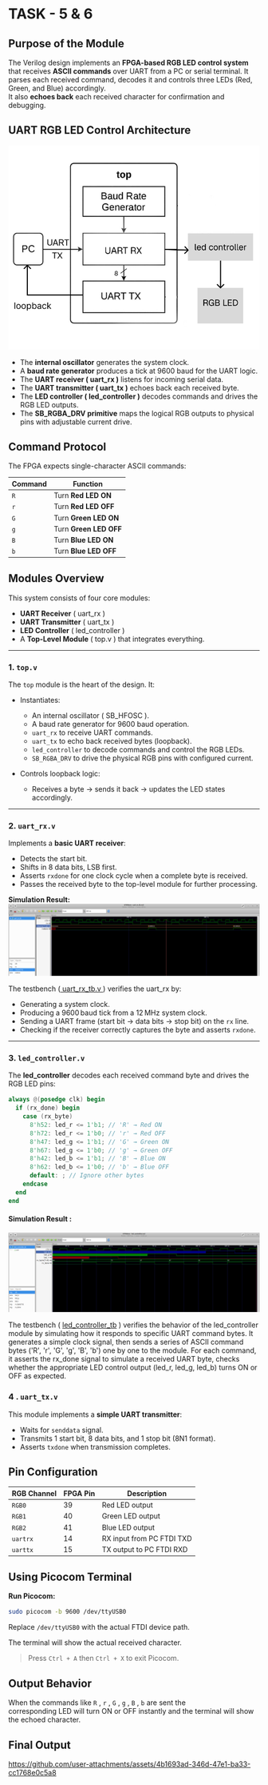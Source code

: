 # TASK - 5 & 6

## Purpose of the Module

The Verilog design implements an **FPGA-based RGB LED control system** that receives **ASCII commands** over UART from a PC or serial terminal.  It parses each received command, decodes it and controls three LEDs (Red, Green, and Blue) accordingly.  
It also **echoes back** each received character for confirmation and debugging.

## UART RGB LED Control Architecture

![Architecture](block_diagram_rgb_led.png.png)

- The **internal oscillator** generates the system clock.
- A **baud rate generator** produces a tick at 9600 baud for the UART logic.
- The **UART receiver ( uart_rx )** listens for incoming serial data.
- The **UART transmitter ( uart_tx )** echoes back each received byte.
- The **LED controller ( led_controller )** decodes commands and drives the RGB LED outputs.
- The **SB_RGBA_DRV primitive** maps the logical RGB outputs to physical pins with adjustable current drive.

## Command Protocol

The FPGA expects single-character ASCII commands:

| Command | Function               |
|---------|------------------------|
| `R`     | Turn **Red LED ON**    |
| `r`     | Turn **Red LED OFF**   |
| `G`     | Turn **Green LED ON**  |
| `g`     | Turn **Green LED OFF** |
| `B`     | Turn **Blue LED ON**   |
| `b`     | Turn **Blue LED OFF**  |           

## Modules Overview

This system consists of four core modules:  
- **UART Receiver** ( uart_rx )  
- **UART Transmitter** ( uart_tx )  
- **LED Controller** ( led_controller )  
- A **Top-Level Module** ( top.v ) that integrates everything.

---

### 1. `top.v`

The `top` module is the heart of the design. It:
- Instantiates:
  - An internal oscillator ( SB_HFOSC ).
  - A baud rate generator for 9600 baud operation.
  - `uart_rx` to receive UART commands.
  - `uart_tx` to echo back received bytes (loopback).
  - `led_controller` to decode commands and control the RGB LEDs.
  - `SB_RGBA_DRV` to drive the physical RGB pins with configured current.

- Controls loopback logic:
  - Receives a byte → sends it back → updates the LED states accordingly.

---

### 2. `uart_rx.v`

Implements a **basic UART receiver**:
- Detects the start bit.
- Shifts in 8 data bits, LSB first.
- Asserts `rxdone` for one clock cycle when a complete byte is received.
- Passes the received byte to the top-level module for further processing.

**Simulation Result:**  
![uart_rx_simulation_result](UART_RX_Simulation/uart_rx_simulation_result.png)

The testbench ([ uart_rx_tb.v ]((https://github.com/avil293d/VSDSquadron_FM/blob/main/UART_Actuator/UART_RX_Simulation/uart_rx_tb.v))) verifies the uart_rx by:
- Generating a system clock.
- Producing a 9600 baud tick from a 12 MHz system clock.
- Sending a UART frame (start bit → data bits → stop bit) on the `rx` line.
- Checking if the receiver correctly captures the byte and asserts `rxdone`.

---

### 3. `led_controller.v`

The **led_controller** decodes each received command byte and drives the RGB LED pins:  

```verilog
always @(posedge clk) begin
  if (rx_done) begin
    case (rx_byte)
      8'h52: led_r <= 1'b1; // 'R' → Red ON
      8'h72: led_r <= 1'b0; // 'r' → Red OFF
      8'h47: led_g <= 1'b1; // 'G' → Green ON
      8'h67: led_g <= 1'b0; // 'g' → Green OFF
      8'h42: led_b <= 1'b1; // 'B' → Blue ON
      8'h62: led_b <= 1'b0; // 'b' → Blue OFF
      default: ; // Ignore other bytes
    endcase
  end
end
```
#### Simulation Result :
![led_controller_simulation_result](led_controller_simulation/led_cont_simulation.png)

The testbench ( [led_controller_tb](https://github.com/avil293d/VSDSquadron_FM/blob/main/UART_Actuator/led_controller_simulation/led_controller_tb.v) ) verifies the behavior of the led_controller module by simulating how it responds to specific UART command bytes. It generates a simple clock signal, then sends a series of ASCII command bytes ('R', 'r', 'G', 'g', 'B', 'b') one by one to the module. For each command, it asserts the rx_done signal to simulate a received UART byte, checks whether the appropriate LED control output (led_r, led_g, led_b) turns ON or OFF as expected.

### 4 . `uart_tx.v`

This module implements a **simple UART transmitter**:

- Waits for `senddata` signal.
- Transmits 1 start bit, 8 data bits, and 1 stop bit (8N1 format).
- Asserts `txdone` when transmission completes.


## Pin Configuration

| RGB Channel | FPGA Pin |  Description                  |
|-------------|----------|-------------------------------|
| `RGB0`      | 39       |  Red LED output               |
| `RGB1`      | 40       |  Green LED output             |
| `RGB2`      | 41       |  Blue LED output              |
| `uartrx`    | 14       |  RX input from PC FTDI TXD    |
| `uarttx`    | 15       |  TX output to PC FTDI RXD     |

## Using Picocom Terminal


**Run Picocom:**
```bash
sudo picocom -b 9600 /dev/ttyUSB0
```

Replace `/dev/ttyUSB0` with the actual FTDI device path.

The terminal will show the actual received character.

> Press `Ctrl + A` then `Ctrl + X` to exit Picocom.

## Output Behavior

When the commands like `R` , `r` , `G` , `g` , `B` , `b` are sent the   
corresponding LED will turn ON or OFF instantly and the terminal will show the echoed character.

## Final Output
https://github.com/user-attachments/assets/4b1693ad-346d-47e1-ba33-cc1768e0c5a8







